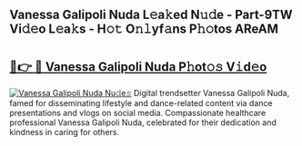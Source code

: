 ## Vanessa Galipoli Nuda L𝚎a𝚔ed N𝚞𝚍e - Part-9TW Vi𝚍𝚎o L𝚎a𝚔s - H𝚘𝚝 O𝚗𝚕yf𝚊ns P𝚑𝚘tos AReAM

# <h2><a href="http://kfahbn.oniu.top/?m=Vanessa+Galipoli+Nuda">🔗👉 🔴 Vanessa Galipoli Nuda P𝚑ot𝚘𝚜 V𝚒d𝚎o</a></h2>

[![Vanessa Galipoli Nuda Nu𝚍e𝚜](https://i.imgur.com/0qMVB7G.gif)](http://kfahbn.oniu.top/?m=Vanessa+Galipoli+Nuda)
Digital trendsetter Vanessa Galipoli Nuda, famed for disseminating lifestyle and dance-related content via dance presentations and vlogs on social media. Compassionate healthcare professional Vanessa Galipoli Nuda, celebrated for their dedication and kindness in caring for others.  
